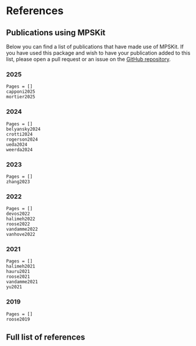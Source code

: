 # References

## Publications using MPSKit

Below you can find a list of publications that have made use of MPSKit. If you have used
this package and wish to have your publication added to this list, please open a pull
request or an issue on the [GitHub repository](https://github.com/QuantumKitHub/MPSKit.jl/).

### 2025

```@bibliography
Pages = []
capponi2025
mortier2025
```
### 2024

```@bibliography
Pages = []
belyansky2024
crotti2024
rogerson2024
ueda2024
weerda2024
```

### 2023

```@bibliography
Pages = []
zhang2023
```

### 2022

```@bibliography
Pages = []
devos2022
halimeh2022
roose2022
vandamme2022
vanhove2022
```

### 2021

```@bibliography
Pages = []
halimeh2021
hauru2021
roose2021
vandamme2021
yu2021
```

### 2019

```@bibliography
Pages = []
roose2019
```

## Full list of references

```@bibliography
```


